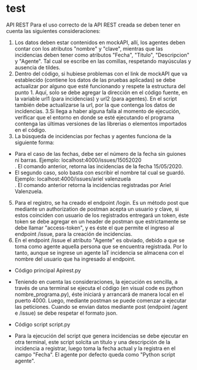 # test
API REST
Para el uso correcto de la API REST creada se deben tener en cuenta las siguientes consideraciones:
1. Los datos deben estar contenidos en mockAPI, allí, los agentes deben contar con los atributos "nombre" y "clave", mientras
que las incidencias deben tener como atributos "Fecha", "Titulo", "Descripcion" y "Agente". Tal cual se escribe en las comillas,
respetando mayúsculas y ausencia de tildes.
2. Dentro del código, si hubiese problemas con el link de mockAPI que va establecido (contiene los datos de las pruebas aplicadas)
se debe actualizar por alguno que esté funcionando y respete la estructura del punto 1. Aquí, solo se debe agregar la dirección en
el código fuente, en la variable url1 (para incidencias) y url2 (para agentes). En el script también debe actualizarse la url, por la que
contenga los datos de incidencias.
3.Si llega a haber alguna falla al momento de ejecución, verificar que el entorno en donde se esté ejecutando el programa contenga las 
últimas versiones de las librerias o elementos importados en el código.
4. La búsqueda de incidencias por fechas y agentes funciona de la siguiente forma:
- Para el caso de las fechas, debe ser el número de la fecha sin guiones ni barras. Ejemplo: localhost:4000/issues/15052020  
. El comando anterior, retorna las incidencias de la fecha 15/05/2020.
- El segundo caso, solo basta con escribir el nombre tal cual se guardó. Ejemplo: localhost:4000/issues/ariel valenzuela  
. El comando anterior retorna la incidencias registradas por Ariel Valenzuela.
5. Para el registro, se ha creado el endpoint /login. Es un método post que mediante un authorization de postman acepta un usuario y clave,
si estos coinciden con usuario de los registrados entregará un token, éste token se debe agregar en un header de postman que estrictamente
se debe llamar "access-token", y es éste el que permite el ingreso al endpoint /issue, para la creación de incidencias.
6. En el endpoint /issue el atributo "Agente" es obviado, debido a que se toma como agente aquella persona que se encuentra registrada. Por lo 
tanto, aunque se ingrese un agente laT incidencia se almacena con el nombre del usuario que ha ingresado al endpoint.

- Código principal Apirest.py
- Teniendo en cuenta las consideraciones, la ejecución es sencilla, a través de una terminal se ejecuta el código (en visual code es 
python nombre_programa.py), éste iniciará y arrancará de manera local en el puerto 4000. Luego, mediante postman se puede comenzar a 
ejecutar las peticiones. Cuando se envían datos mediante post (endpoint /agent e /issue) se debe respetar el formato json.

- Código script script.py
- Para la ejecución del script que genera incidencias se debe ejecutar en otra terminal, este script solcita un título y una descripción
de la incidencia a registrar, luego toma la fecha actual y la registra en el campo "Fecha". El agente por defecto queda como "Python script agente".
